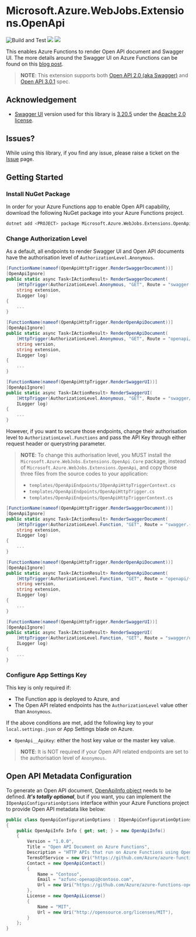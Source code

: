 # Microsoft.Azure.WebJobs.Extensions.OpenApi #

![Build and Test](https://github.com/Azure/azure-functions-openapi-extension/workflows/Build%20and%20Test/badge.svg) [![](https://img.shields.io/nuget/dt/Microsoft.Azure.WebJobs.Extensions.OpenApi.svg)](https://www.nuget.org/packages/Microsoft.Azure.WebJobs.Extensions.OpenApi/) [![](https://img.shields.io/nuget/v/Microsoft.Azure.WebJobs.Extensions.OpenApi.svg)](https://www.nuget.org/packages/Microsoft.Azure.WebJobs.Extensions.OpenApi/)

This enables Azure Functions to render Open API document and Swagger UI. The more details around the Swagger UI on Azure Functions can be found on this [blog post](https://devkimchi.com/2019/02/02/introducing-swagger-ui-on-azure-functions/).

> **NOTE**: This extension supports both [Open API 2.0 (aka Swagger)](https://github.com/OAI/OpenAPI-Specification/blob/master/versions/2.0.md) and [Open API 3.0.1](https://github.com/OAI/OpenAPI-Specification/blob/master/versions/3.0.1.md) spec.


## Acknowledgement ##

* [Swagger UI](https://github.com/swagger-api/swagger-ui) version used for this library is [3.20.5](https://github.com/swagger-api/swagger-ui/releases/tag/v3.20.5) under the [Apache 2.0 license](https://opensource.org/licenses/Apache-2.0).


## Issues? ##

While using this library, if you find any issue, please raise a ticket on the [Issue](https://github.com/Azure/azure-functions-openapi-extension/issues) page.


## Getting Started ##

### Install NuGet Package ###

In order for your Azure Functions app to enable Open API capability, download the following NuGet package into your Azure Functions project.

```bash
dotnet add <PROJECT> package Microsoft.Azure.WebJobs.Extensions.OpenApi
```


### Change Authorization Level ###

As a default, all endpoints to render Swagger UI and Open API documents have the authorisation level of `AuthorizationLevel.Anonymous`.


```csharp
[FunctionName(nameof(OpenApiHttpTrigger.RenderSwaggerDocument))]
[OpenApiIgnore]
public static async Task<IActionResult> RenderSwaggerDocument(
    [HttpTrigger(AuthorizationLevel.Anonymous, "GET", Route = "swagger.{extension}")] HttpRequest req,
    string extension,
    ILogger log)
{
    ...
}

[FunctionName(nameof(OpenApiHttpTrigger.RenderOpenApiDocument))]
[OpenApiIgnore]
public static async Task<IActionResult> RenderOpenApiDocument(
    [HttpTrigger(AuthorizationLevel.Anonymous, "GET", Route = "openapi/{version}.{extension}")] HttpRequest req,
    string version,
    string extension,
    ILogger log)
{
    ...
}

[FunctionName(nameof(OpenApiHttpTrigger.RenderSwaggerUI))]
[OpenApiIgnore]
public static async Task<IActionResult> RenderSwaggerUI(
    [HttpTrigger(AuthorizationLevel.Anonymous, "GET", Route = "swagger/ui")] HttpRequest req,
    ILogger log)
{
    ...
}
```

However, if you want to secure those endpoints, change their authorisation level to `AuthorizationLevel.Functions` and pass the API Key through either request header or querystring parameter.

> **NOTE**: To change this authorisation level, you MUST install the `Microsoft.Azure.WebJobs.Extensions.OpenApi.Core` package, instead of `Microsoft.Azure.WebJobs.Extensions.OpenApi`, and copy those three files from the source codes to your application:
> 
> * `templates/OpenApiEndpoints/IOpenApiHttpTriggerContext.cs`
> * `templates/OpenApiEndpoints/OpenApiHttpTrigger.cs`
> * `templates/OpenApiEndpoints/OpenApiHttpTriggerContext.cs`

```csharp
[FunctionName(nameof(OpenApiHttpTrigger.RenderSwaggerDocument))]
[OpenApiIgnore]
public static async Task<IActionResult> RenderSwaggerDocument(
    [HttpTrigger(AuthorizationLevel.Function, "GET", Route = "swagger.{extension}")] HttpRequest req,
    string extension,
    ILogger log)
{
    ...
}

[FunctionName(nameof(OpenApiHttpTrigger.RenderOpenApiDocument))]
[OpenApiIgnore]
public static async Task<IActionResult> RenderOpenApiDocument(
    [HttpTrigger(AuthorizationLevel.Function, "GET", Route = "openapi/{version}.{extension}")] HttpRequest req,
    string version,
    string extension,
    ILogger log)
{
    ...
}

[FunctionName(nameof(OpenApiHttpTrigger.RenderSwaggerUI))]
[OpenApiIgnore]
public static async Task<IActionResult> RenderSwaggerUI(
    [HttpTrigger(AuthorizationLevel.Function, "GET", Route = "swagger/ui")] HttpRequest req,
    ILogger log)
{
    ...
}
```


### Configure App Settings Key ###

This key is only required if:

* The Function app is deployed to Azure, and
* The Open API related endpoints has the `AuthorizationLevel` value other than `Anonymous`.

If the above conditions are met, add the following key to your `local.settings.json` or App Settings blade on Azure.

* `OpenApi__ApiKey`: either the host key value or the master key value.

> **NOTE**: It is NOT required if your Open API related endpoints are set to the authorisation level of `Anonymous`.


## Open API Metadata Configuration ##

To generate an Open API document, [OpenApiInfo object](https://github.com/OAI/OpenAPI-Specification/blob/master/versions/3.0.1.md#infoObject) needs to be defined. ***It's totally optional***, but if you want, you can implement the `IOpenApiConfigurationOptions` interface within your Azure Functions project to provide Open API metadata like below:

```csharp
public class OpenApiConfigurationOptions : IOpenApiConfigurationOptions
{
    public OpenApiInfo Info { get; set; } = new OpenApiInfo()
    {
        Version = "1.0.0",
        Title = "Open API Document on Azure Functions",
        Description = "HTTP APIs that run on Azure Functions using Open API specification.",
        TermsOfService = new Uri("https://github.com/Azure/azure-functions-openapi-extension"),
        Contact = new OpenApiContact()
        {
            Name = "Contoso",
            Email = "azfunc-openapi@contoso.com",
            Url = new Uri("https://github.com/Azure/azure-functions-openapi-extension/issues"),
        },
        License = new OpenApiLicense()
        {
            Name = "MIT",
            Url = new Uri("http://opensource.org/licenses/MIT"),
        }
    };
}
```
